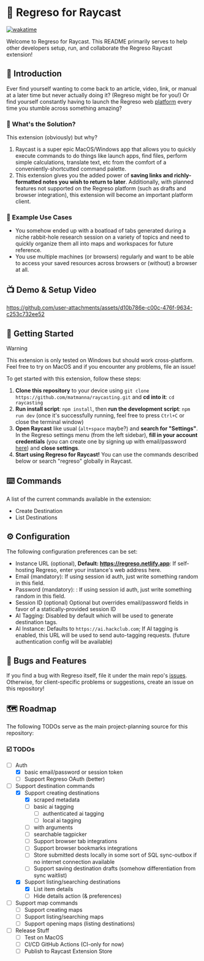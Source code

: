 # 🔷 Regreso for Raycast

[![wakatime](https://wakatime.com/badge/user/7482ea9d-3085-4e9b-95ad-1ca78a14d948/project/de8e3865-61b8-47e9-8f80-dbc6224ca070.svg)](https://wakatime.com/badge/user/7482ea9d-3085-4e9b-95ad-1ca78a14d948/project/de8e3865-61b8-47e9-8f80-dbc6224ca070)

Welcome to Regreso for Raycast. This README primarily serves to help other developers setup, run, and collaborate the Regreso Raycast extension!

## 💬 Introduction

Ever find yourself wanting to come back to an article, video, link, or manual at a later time but never actually doing it? (Regreso might be for you!) Or find yourself constantly having to launch the Regreso web [platform](https://regreso.netlify.app) every time you stumble across something amazing?

### 🤔 What's the Solution?

This extension (obviously) but why?

1. Raycast is a super epic MacOS/Windows app that allows you to quickly execute commands to do things like launch apps, find files, perform simple calculations, translate text, etc from the comfort of a conveniently-shortcutted command palette.
2. This extension gives you the added power of **saving links and richly-formatted notes you wish to return to later**. Additionally, with planned features not supported on the Regreso platform (such as drafts and browser integration), this extension will become an important platform client.

### 💪 Example Use Cases

- You somehow ended up with a boatload of tabs generated during a niche rabbit-hole research session on a variety of topics and need to quickly organize them all into maps and workspaces for future reference.
- You use multiple machines (or browsers) regularly and want to be able to access your saved resources across browsers or (without) a browser at all.

## 📺 Demo & Setup Video

https://github.com/user-attachments/assets/d10b786e-c00c-476f-9634-c253c732ee52

## 🚀 Getting Started

> [!WARNING]
> This extension is only tested on Windows but should work cross-platform. Feel free to try on MacOS and if you encounter any problems, file an issue!

To get started with this extension, follow these steps:

1. **Clone this repository** to your device using `git clone https://github.com/matmanna/raycasting.git` and **cd into it**: `cd raycasting`
2. **Run install script**: `npm install`, then **run the development script**: `npm run dev` (once it's successfully running, feel free to press `Ctrl+C` or close the terminal window)
3. **Open Raycast** like usual (`alt+space` maybe?) and **search for "Settings"**. In the Regreso settings menu (from the left sidebar), **fill in your account credentials** (you can create one by signing up with email/password [here](https://regreso.netlify.app/sign-up)) and **close settings**.
4. **Start using Regreso for Raycast!** You can use the commands described below or search "regreso" globally in Raycast.

## ⌨️ Commands

A list of the current commands available in the extension:

- Create Destination
- List Destinations

## ⚙️ Configuration

The following configuration preferences can be set:

- Instance URL (optional), **Default: https://regreso.netlify.app**: If self-hosting Regreso, enter your instance's web address here.
- Email (mandatory): If using session id auth, just write something random in this field.
- Password (mandatory): : If using session id auth, just write something random in this field.
- Session ID (optional) Optional but overrides email/password fields in favor of a statically-provided session ID
- AI Tagging: Disabled by default which will be used to generate destination tags.
- AI Instance: Defaults to `https://ai.hackclub.com`; If AI tagging is enabled, this URL will be used to send auto-tagging requests. (future authentication config will be available)

## 🐛 Bugs and Features

If you find a bug with Regreso itself, file it under the main repo's [issues](https://github.com/matmanna/Regreso). Otherwise, for client-specific problems or suggestions, create an issue on this repository!

## 🗺️ Roadmap

The following TODOs serve as the main project-planning source for this repository:

### ☑️ TODOs

- [ ] Auth
  - [x] basic email/password or session token
  - [ ] Support Regreso OAuth (better)
- [ ] Support destination commands
  - [x] Support creating destinations
    - [x] scraped metadata
    - [ ] basic ai tagging
      - [ ] authenticated ai tagging
      - [ ] local ai tagging
    - [ ] with arguments
    - [ ] searchable tagpicker
    - [ ] Support browser tab integrations
    - [ ] Support browser bookmarks integrations
    - [ ] Store submitted dests locally in some sort of SQL sync-outbox if no internet connection available
    - [ ] Support saving destination drafts (somehow differentiation from sync waitlist)
  - [x] Support listing/searching destinations
    - [x] List item details
    - [ ] Hide details action (& preferences)

- [ ] Support map commands
  - [ ] Support creating maps
  - [ ] Support listing/searching maps
  - [ ] Support opening maps (listing destinations)

- [ ] Release Stuff
  - [ ] Test on MacOS
  - [ ] CI/CD GitHub Actions (CI-only for now)
  - [ ] Publish to Raycast Extension Store

